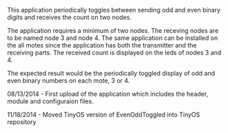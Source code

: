 This application periodically toggles between sending odd and even binary digits and receives the count on two nodes.

The application requires a minimum of two nodes. The receving nodes are to be named node 3 and node 4. The same application can be installed on the all motes since the application has both the transmitter and the receiving parts. The received count is displayed on the leds of nodes 3 and 4.

The expected result would be the periodically toggled display of odd and even binary numbers on each mote, 3 or 4.

08/13/2014 - First upload of the application which includes the header, module and configuraion files.

11/18/2014 - Moved TinyOS version of EvenOddToggled into TinyOS repository
